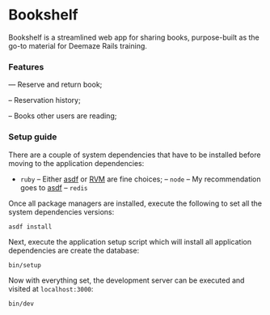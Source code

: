 # Bookshelf

Bookshelf is a streamlined web app for sharing books, purpose-built as the go-to material for Deemaze Rails training.

### Features
— Reserve and return book;

– Reservation history;

– Books other users are reading;

### Setup guide

There are a couple of system dependencies that have to be installed before moving to the application dependencies:
- `ruby` – Either [asdf](https://asdf-vm.com/) or [RVM](https://rvm.io/) are fine choices;
– `node` – My recommendation goes to [asdf](https://asdf-vm.com/)
– `redis`

Once all package managers are installed, execute the following to set all the system dependencies versions:
```
asdf install
```
Next, execute the application setup script which will install all application dependencies are create the database:
```
bin/setup
```
Now with everything set, the development server can be executed and visited at `localhost:3000`:
```
bin/dev
```
